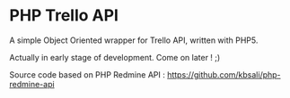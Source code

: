 # PHP Trello API

A simple Object Oriented wrapper for Trello API, written with PHP5.

Actually in early stage of development. Come on later ! ;)

Source code based on PHP Redmine API : https://github.com/kbsali/php-redmine-api
